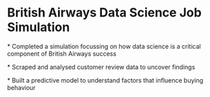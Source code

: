 # British Airways Data Science Job Simulation 

 <p>* Completed a simulation focussing on how data science is a critical component
   of British Airways success</p>
 <p>* Scraped and analysed customer review data to uncover findings</p>
 <p>* Built a predictive model to understand factors that influence buying
   behaviour</p>
